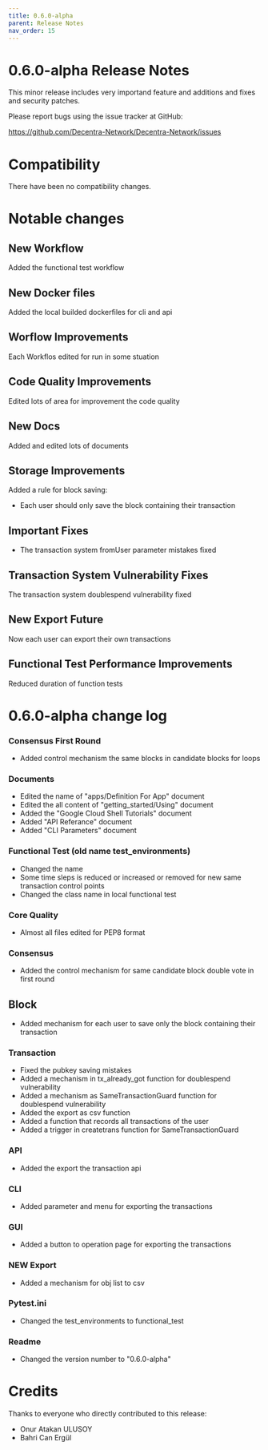```yaml
---
title: 0.6.0-alpha
parent: Release Notes
nav_order: 15
---
```


0.6.0-alpha Release Notes
====================

This minor release includes very importand feature and additions and fixes and security patches.

Please report bugs using the issue tracker at GitHub:

  <https://github.com/Decentra-Network/Decentra-Network/issues>

Compatibility
==============

There have been no compatibility changes.

Notable changes
===============

## New Workflow
Added the functional test workflow

## New Docker files
Added the local builded dockerfiles for cli and api

## Worflow Improvements
Each Workflos edited for run in some stuation

## Code Quality Improvements
Edited lots of area for improvement the code quality

## New Docs
Added and edited lots of documents

## Storage Improvements
Added a rule for block saving:
* Each user should only save the block containing their transaction

## Important Fixes
* The transaction system fromUser parameter mistakes fixed

## Transaction System Vulnerability Fixes
The transaction system doublespend vulnerability fixed

## New Export Future
Now each user can export their own transactions

## Functional Test Performance Improvements
Reduced duration of function tests

0.6.0-alpha change log
=================

### Consensus First Round
- Added control mechanism the same blocks in candidate blocks for loops

### Documents
- Edited the name of "apps/Definition For App" document
- Edited the all content of "getting_started/Using" document
- Added the "Google Cloud Shell Tutorials" document
- Added "API Referance" document
- Added "CLI Parameters" document

### Functional Test (old name test_environments)
- Changed the name
- Some time sleps is reduced or increased or removed for new same transaction control points
- Changed the class name in local functional test

### Core Quality
- Almost all files edited for PEP8 format

### Consensus
- Added the control mechanism for same candidate block double vote in first round

## Block
- Added mechanism for each user to save only the block containing their transaction

### Transaction
- Fixed the pubkey saving mistakes
- Added a mechanism in tx_already_got function for doublespend vulnerability
- Added a mechanism as SameTransactionGuard function for doublespend vulnerability
- Added the export as csv function
- Added a function that records all transactions of the user
- Added a trigger in createtrans function for SameTransactionGuard

### API
- Added the export the transaction api

### CLI
- Added parameter and menu for exporting the transactions

### GUI
- Added a button to operation page for exporting the transactions

### NEW Export
- Added a mechanism for obj list to csv

### Pytest.ini
- Changed the test_environments to functional_test

### Readme
- Changed the version number to "0.6.0-alpha"

Credits
=======

Thanks to everyone who directly contributed to this release:

- Onur Atakan ULUSOY
- Bahri Can Ergül
